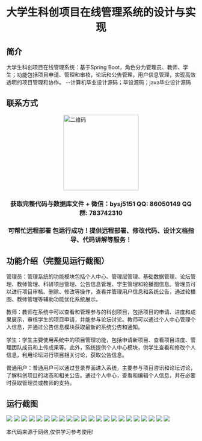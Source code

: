 <p><h1 align="center">大学生科创项目在线管理系统的设计与实现</h1></p>

## 简介
大学生科创项目在线管理系统：基于Spring Boot，角色分为管理员、教师、学生；功能包括项目申请、管理和审核，论坛和公告管理，用户信息管理，实现高效透明的项目管理和协作。    --计算机毕业设计源码；毕设源码；java毕业设计源码


## 联系方式
<img src="https://bs-1329754181.cos.ap-shanghai.myqcloud.com/wx.jpg" alt="二维码" style="display: block; margin: 0 auto;" width="200px">
<p><h3 align="center">获取完整代码与数据库文件 + 微信：bysj5151 QQ: 86050149 QQ群: 783742310</h3></p>
<p><h3 align="center">可帮忙远程部署 包运行成功！提供远程部署、修改代码、设计文档指导、代码讲解等服务！</h3></p>

## 功能介绍（完整见运行截图）
管理员：管理系统的功能模块包括个人中心、管理层管理、基础数据管理、论坛管理、教师管理、科研项目管理、公告信息管理、学生管理和轮播图信息。管理员可以进行项目审核、删除、修改等操作，查看并管理用户信息和系统公告，通过轮播图、教师管理等辅助功能优化系统展示。

教师：教师在系统中可以查看和管理参与的科创项目，包括项目的申请、进度和成果展示，审核学生的项目申请，并能参与论坛讨论。教师可以通过个人中心管理个人信息，并通过公告信息模块获取最新的系统公告和通知。

学生：学生主要使用系统中的项目管理功能，包括申请新项目、查看项目进度、管理团队成员和上传成果等。此外，系统提供个人中心模块，供学生查看和修改个人信息，利用论坛进行项目相关讨论，获取公告信息。

普通用户：普通用户可以通过登录界面进入系统，主要参与项目咨讯和论坛讨论，了解科创项目的动态和相关公告。通过个人中心，查看和编辑个人信息，并在必要时获取管理员或教师的支持。


## 运行截图
![](https://bs-1329754181.cos.ap-shanghai.myqcloud.com/spring/CollegeStudentInnovationProjectOnlineManagementSystemDesignAndImplementation/img/001.jpg)
![](https://bs-1329754181.cos.ap-shanghai.myqcloud.com/spring/CollegeStudentInnovationProjectOnlineManagementSystemDesignAndImplementation/img/002.jpg)
![](https://bs-1329754181.cos.ap-shanghai.myqcloud.com/spring/CollegeStudentInnovationProjectOnlineManagementSystemDesignAndImplementation/img/003.jpg)
![](https://bs-1329754181.cos.ap-shanghai.myqcloud.com/spring/CollegeStudentInnovationProjectOnlineManagementSystemDesignAndImplementation/img/004.jpg)
![](https://bs-1329754181.cos.ap-shanghai.myqcloud.com/spring/CollegeStudentInnovationProjectOnlineManagementSystemDesignAndImplementation/img/005.jpg)
![](https://bs-1329754181.cos.ap-shanghai.myqcloud.com/spring/CollegeStudentInnovationProjectOnlineManagementSystemDesignAndImplementation/img/006.jpg)
![](https://bs-1329754181.cos.ap-shanghai.myqcloud.com/spring/CollegeStudentInnovationProjectOnlineManagementSystemDesignAndImplementation/img/007.jpg)
![](https://bs-1329754181.cos.ap-shanghai.myqcloud.com/spring/CollegeStudentInnovationProjectOnlineManagementSystemDesignAndImplementation/img/008.jpg)
![](https://bs-1329754181.cos.ap-shanghai.myqcloud.com/spring/CollegeStudentInnovationProjectOnlineManagementSystemDesignAndImplementation/img/009.jpg)
![](https://bs-1329754181.cos.ap-shanghai.myqcloud.com/spring/CollegeStudentInnovationProjectOnlineManagementSystemDesignAndImplementation/img/010.jpg)
![](https://bs-1329754181.cos.ap-shanghai.myqcloud.com/spring/CollegeStudentInnovationProjectOnlineManagementSystemDesignAndImplementation/img/011.jpg)
![](https://bs-1329754181.cos.ap-shanghai.myqcloud.com/spring/CollegeStudentInnovationProjectOnlineManagementSystemDesignAndImplementation/img/012.jpg)
![](https://bs-1329754181.cos.ap-shanghai.myqcloud.com/spring/CollegeStudentInnovationProjectOnlineManagementSystemDesignAndImplementation/img/013.jpg)
![](https://bs-1329754181.cos.ap-shanghai.myqcloud.com/spring/CollegeStudentInnovationProjectOnlineManagementSystemDesignAndImplementation/img/014.jpg)
![](https://bs-1329754181.cos.ap-shanghai.myqcloud.com/spring/CollegeStudentInnovationProjectOnlineManagementSystemDesignAndImplementation/img/015.jpg)
![](https://bs-1329754181.cos.ap-shanghai.myqcloud.com/spring/CollegeStudentInnovationProjectOnlineManagementSystemDesignAndImplementation/img/016.jpg)
![](https://bs-1329754181.cos.ap-shanghai.myqcloud.com/spring/CollegeStudentInnovationProjectOnlineManagementSystemDesignAndImplementation/img/017.jpg)
![](https://bs-1329754181.cos.ap-shanghai.myqcloud.com/spring/CollegeStudentInnovationProjectOnlineManagementSystemDesignAndImplementation/img/018.jpg)
![](https://bs-1329754181.cos.ap-shanghai.myqcloud.com/spring/CollegeStudentInnovationProjectOnlineManagementSystemDesignAndImplementation/img/019.jpg)
![](https://bs-1329754181.cos.ap-shanghai.myqcloud.com/spring/CollegeStudentInnovationProjectOnlineManagementSystemDesignAndImplementation/img/020.jpg)
![](https://bs-1329754181.cos.ap-shanghai.myqcloud.com/spring/CollegeStudentInnovationProjectOnlineManagementSystemDesignAndImplementation/img/021.jpg)
![](https://bs-1329754181.cos.ap-shanghai.myqcloud.com/spring/CollegeStudentInnovationProjectOnlineManagementSystemDesignAndImplementation/img/022.jpg)

<p>本代码来源于网络,仅供学习参考使用!</p>
